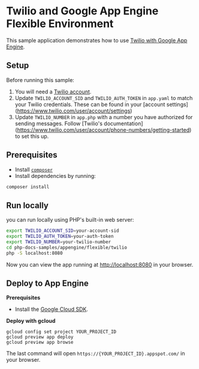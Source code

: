 # Twilio and Google App Engine Flexible Environment

This sample application demonstrates how to use [Twilio with Google App Engine](https://cloud.google.com/appengine/docs/flexible/php/using-sms-and-voice-services-via-twilio).

## Setup

Before running this sample:

1. You will need a [Twilio account](https://www.twilio.com/user/account).
1. Update `TWILIO_ACCOUNT_SID` and `TWILIO_AUTH_TOKEN` in `app.yaml` to match your
   Twilio credentials. These can be found in your [account settings]
   (https://www.twilio.com/user/account/settings)
1. Update `TWILIO_NUMBER` in `app.php` with a number you have authorized
   for sending messages. Follow [Twilio's documentation]
   (https://www.twilio.com/user/account/phone-numbers/getting-started) to set
   this up.

## Prerequisites

- Install [`composer`](https://getcomposer.org)
- Install dependencies by running:

```sh
composer install
```

## Run locally

you can run locally using PHP's built-in web server:

```sh
export TWILIO_ACCOUNT_SID=your-account-sid
export TWILIO_AUTH_TOKEN=your-auth-token
export TWILIO_NUMBER=your-twilio-number
cd php-docs-samples/appengine/flexible/twilio
php -S localhost:8080
```

Now you can view the app running at [http://localhost:8080](http://localhost:8080)
in your browser.

## Deploy to App Engine

**Prerequisites**

- Install the [Google Cloud SDK](https://developers.google.com/cloud/sdk/).

**Deploy with gcloud**

```
gcloud config set project YOUR_PROJECT_ID
gcloud preview app deploy
gcloud preview app browse
```

The last command will open `https://{YOUR_PROJECT_ID}.appspot.com/`
in your browser.
